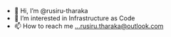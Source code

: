 - 👋 Hi, I’m @rusiru-tharaka
- 👀 I’m interested in Infrastructure as Code
- 📫 How to reach me ...rusiru.tharaka@outlook.com
<!---
rusiru-tharaka/rusiru-tharaka is a ✨ special ✨ repository because its `README.md` (this file) appears on your GitHub profile.
You can click the Preview link to take a look at your changes.
--->
